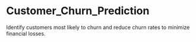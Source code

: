 # Customer_Churn_Prediction
Identify customers most likely to churn and reduce churn rates  to minimize financial losses.

